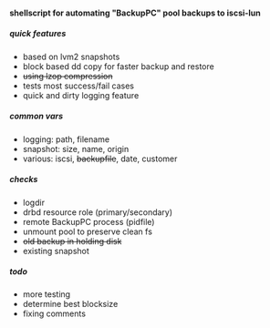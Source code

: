 #### shellscript for automating "BackupPC" pool backups to iscsi-lun

##### quick features

* based on lvm2 snapshots
* block based dd copy for faster backup and restore
* ~~using lzop compression~~
* tests most success/fail cases
* quick and dirty logging feature

##### common vars

* logging: path, filename
* snapshot: size, name, origin
* various: iscsi, ~~backupfile~~, date, customer

##### checks

* logdir
* drbd resource role (primary/secondary)
* remote BackupPC process (pidfile)
* unmount pool to preserve clean fs
* ~~old backup in holding disk~~
* existing snapshot

##### todo

* more testing
* determine best blocksize
* fixing comments
